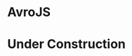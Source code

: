 # AvroJS

# Under Construction

<!---

AvroJS enriches standard AVRO JSON schemas by allowing you to:

  1. define validation attributes
  2. define validated types

# How it works

Suppose you have an `array` type in an AVRO schema that you want to ensure has at least two items.  With AvroJS you can do the following:

```js
[{
  "type": "array",
  "items": "string",
  "$lenGte": 2
}]
```

Suppose also that you would like the `string` items to match a regular expression:

```js
[{
  "name": "$$spacedString",
  "type": "string",
  "$reStr": "\w(\s\w)*"
}, {
  "type": "array",
  "items": "$$spacedString",
  "$lenGte": 2
}]
```

SUPPOSE ALSO that you have a `string` validation so complex that AvroJS could not even attempt to replicate, but you, master of the JS universe, easily compact it into a simple method `uberComplexity`.  You can still use this for validation, but the schema must be written as a JS array:

```js
var somethingElse = getSomething();
var schema =
[{
  name: '$$uber',
  type: function(uberArg1, uberArg2, str) {
    return uberComplexity(uberArg1, uberArg2, somethingElse, str);
  }
}, {
  name: '$$uberStringAB',
  type: 'string',
  $$uber: ['A', 'B']
}, {
  type: 'array',
  items: '$$uberString',
  $lenGte: 2
}]
```

Or maybe you don't actually need `$$uber` anywhere else and you'd rather just validate the items of this array yourself:

```js
var somethingElse = getSomething();
var uberArg1 = 'A';
var uberArg2 = 'B';
var schema =
[{
  type: 'array',
  items: '$$uberString',
  $lenGte: 2,
  $$uberArray: function(arr) {
    return arr.every(function(str) {
      return uberComplexity(uberArg1, uberArg2, somethingElse, str);
    });
  }
}]
```

Now you decide you want to reuse the whole array!

```js
var somethingElse = getSomething();
var uberArg1 = 'A';
var uberArg2 = 'B';
var schema =
[{
  name: '$$uberArray2'
  type: 'array',
  items: 'string',
  $lenGte: 2,
  $$uberArray: function(arr) {
    return arr.every(function(str) {
      return uberComplexity(uberArg1, uberArg2, somethingElse, str);
    });
  }
}]
```

AvroJS also provides an export method that removes all `$` custom attributes/types to provide a valid AVRO JSON schema.

# Built-in (JSON friendly) Validations

The validators listed below are used as, e.g.:

```js
{
  type: '...',
  $validation: arg // or [arg1, arg2, ...]
}
```

| name | arg(s) | input | assertion |
| --- | --- | --- | --- | --- |
| `$lt` | `Number` | `Number` | `input < arg` |  
| `$lte` | `Number` | `Number` | `input <= arg` |  
| `$gt` | `Number` | `Number` | `input > arg` |  
| `$gte` | `Number` | `Number` | `input >= arg` |  
| `$lenLt` | `Number` | `arrayLike` | `input.length < arg` |  
| `$lenLte` | `Number` | `arrayLike` | `input.length <= arg` |  
| `$lenGt` | `Number` | `arrayLike` | `input.length > arg` |  
| `$lenGte` | `Number` | `arrayLike` | `input.length >= arg` |  
| `$keyCntLt` | `Number` | `Object` | `Object.keys(input).length < arg` |  
| `$keyCntLte` |`Number`  | `Object` | `Object.keys(input).length <= arg` |  
| `$keyCntGt` | `Number` | `Object` | `Object.keys(input).length > arg` |  
| `$keyCntGte` | `Number` | `Object` | `Object.keys(input).length >= arg` |  
| `$re` | `RegExp` | `String` | `arg.test(input)` |  
| `$reStr` | `[String, String]` | `String` | `new RegExp(arg1, arg2).text(input)` |  
| `$keyRe` | `RegExp` | `Object` | `Object.keys(input).every(function(item) { return arg.test(item)) })` |
| `$keyReStr` | `[String, String]` | `Object` | `Object.keys(input).every(function(item) { return new RegExp(arg1, arg2).test(item)) })` |

### !Provide a mechanism to include pseudo-built-in validators.

# Custom validators

Custom validators can be added into the schema as follows:

```js
[{
  name: '$$validatorName',
  namespace: 'A.B',
  priority: 1,
  type: function(args..., value) {
    return trueOrFalse(args..., value);
  }
}]
```

Supported attributes:

1. `name`: `String`, **required**.  The string used (later as a key) to refer to the validator.  **Must start with a `$` and it is recommended you start with `$$` to differentiate from built-in validators.**
2. `namespace`: `String`.  Use if you want to restrict the definition to a namespace.
3. `priority`: `Integer`, default `1`.  Used to determine validation order.   Custom validators my not have priority 0.  Negative priorities are valid.  See *Priority* section below.
4. `type`: `Function`, **required**.  The validation function.  The arguments provided to the property `name` when applied to a schema entry are given as the initial positional parameters, and the value being tested as the last.

### `name`/`namespace`

`name` + `namespace` follow the (AVRO specification)[https://avro.apache.org/docs/current/spec.html#names] the same as any other named types, e.g. `record`, `fixed`.  If you define a `name` as a fullname, e.g. `A.B.$$validator`, or you provide a `name: $$validator` with `namespace: A.B`, and you wish to use the validator outside the namespace `A.B`, you must refer to it via the fullname, e.g.

```js
{
  type: 'record',
  'A.B.$$validator': ['arg1', 'arg2']
}
```

### Priority and Priority Overrides

Priority can be used to orchestrate the order that validations are applied.  In the absence of custom validations, application order is as follows:

| Priority | Description |
| --- | --- |
| -1 | type/nullability checking (customisable) |
| 0 | child validations for `record`, `map`, `array` and `union` types |
| 1 | built-in validators |

You can override the priority of any validator "inline" by appending `:X`, where `X` is the new priority, to a validator's key.  For example:

```js
{
  type: 'map',
  items: 'string',
  $keyRe: /\d+/,
  '$keyCntLt:2': 3
}
```

will validate that `map`'s keys are integers via regular expression before it checks the key count is less than 3.  "Inline" priorities override the `priority` property defined in custom validators.  The priority of type checking can be changed via the `$type` key.  `$type` exists only to change the priority of type checking on the specified schema entry; its value is ignored.

# Custom types

These are native AVRO types decorated with custom (validator) attributes.

-->